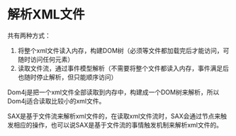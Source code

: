 # 解析XML文件

共有两种方式：

1. 将整个xml文件读入内存，构建DOM树（必须等文件都加载完后才能访问，可随时访问任何元素）
2. 读取文件流，通过事件模型解析（不需要将整个文件都读入内存，事件满足后也随时停止解析，但只能顺序访问）

Dom4j是把一个xml文件全部读取到内存中，构建成一个DOM树来解析，所以Dom4j适合读取比较小的xml文件。

SAX是基于文件流来解析xml文件的，在读取xml文件流时，SAX会通过节点来触发相应的操作，也可以说SAX是基于文件流的事情触发机制来解析xml文件的。

